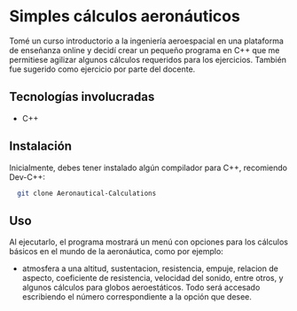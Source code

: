 # Simples cálculos aeronáuticos

Tomé un curso introductorio a la ingeniería aeroespacial en una plataforma de enseñanza online y decidí crear un pequeño programa en C++ que me permitiese agilizar algunos cálculos requeridos para los ejercicios. También fue sugerido como ejercicio por parte del docente.


## Tecnologías involucradas
- C++

## Instalación

Inicialmente, debes tener instalado algún compilador para C++, recomiendo Dev-C++:
```bash
  git clone Aeronautical-Calculations
```
    
## Uso
Al ejecutarlo, el programa mostrará un menú con opciones para los cálculos básicos en el mundo de la aeronáutica, como por ejemplo:
- atmosfera a una altitud, sustentacion, resistencia, empuje, relacion de aspecto, coeficiente de resistencia, velocidad del sonido, entre otros, y algunos cálculos para globos aeroestáticos. Todo será accesado escribiendo el número correspondiente a la opción que desee.
